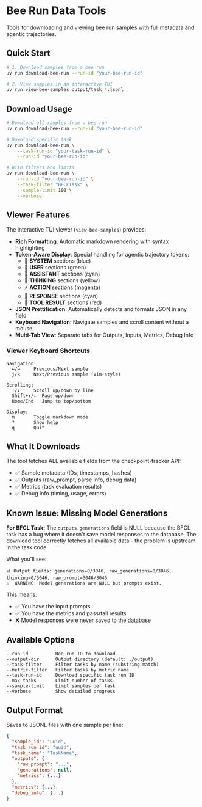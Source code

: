 # Bee Run Data Tools

Tools for downloading and viewing bee run samples with full metadata and agentic trajectories.

## Quick Start

```bash
# 1. Download samples from a bee run
uv run download-bee-run --run-id "your-bee-run-id"

# 2. View samples in an interactive TUI
uv run view-bee-samples output/task_*.jsonl
```

## Download Usage

```bash
# Download all samples from a bee run
uv run download-bee-run --run-id "your-bee-run-id"

# Download specific task
uv run download-bee-run \
    --task-run-id "your-task-run-id" \
    --run-id "your-bee-run-id"

# With filters and limits
uv run download-bee-run \
    --run-id "your-bee-run-id" \
    --task-filter "BFCLTask" \
    --sample-limit 100 \
    --verbose
```

## Viewer Features

The interactive TUI viewer (`view-bee-samples`) provides:

- **Rich Formatting**: Automatic markdown rendering with syntax highlighting
- **Token-Aware Display**: Special handling for agentic trajectory tokens:
  - 🔧 **SYSTEM** sections (blue)
  - 👤 **USER** sections (green)
  - 🤖 **ASSISTANT** sections (cyan)
  - 💭 **THINKING** sections (yellow)
  - ⚡ **ACTION** sections (magenta)
  - 💬 **RESPONSE** sections (cyan)
  - 🔨 **TOOL RESULT** sections (red)
- **JSON Prettification**: Automatically detects and formats JSON in any field
- **Keyboard Navigation**: Navigate samples and scroll content without a mouse
- **Multi-Tab View**: Separate tabs for Outputs, Inputs, Metrics, Debug Info

### Viewer Keyboard Shortcuts

```
Navigation:
  ←/→     Previous/Next sample
  j/k     Next/Previous sample (Vim-style)
  
Scrolling:
  ↑/↓     Scroll up/down by line
  Shift+↑/↓  Page up/down
  Home/End   Jump to top/bottom

Display:
  m       Toggle markdown mode
  ?       Show help
  q       Quit
```

## What It Downloads

The tool fetches ALL available fields from the checkpoint-tracker API:
- ✅ Sample metadata (IDs, timestamps, hashes)
- ✅ Outputs (raw_prompt, parse info, debug data)
- ✅ Metrics (task evaluation results)
- ✅ Debug info (timing, usage, errors)

## Known Issue: Missing Model Generations

**For BFCL Task:** The `outputs.generations` field is NULL because the BFCL task has a bug where it doesn't save model responses to the database. The download tool correctly fetches all available data - the problem is upstream in the task code.

What you'll see:
```
📊 Output fields: generations=0/3046, raw_generations=0/3046, thinking=0/3046, raw_prompt=3046/3046
⚠️  WARNING: Model generations are NULL but prompts exist.
```

This means:
- ✅ You have the input prompts
- ✅ You have the metrics and pass/fail results
- ❌ Model responses were never saved to the database

## Available Options

```
--run-id          Bee run ID to download
--output-dir      Output directory (default: ./output)
--task-filter     Filter tasks by name (substring match)
--metric-filter   Filter tasks by metric name
--task-run-id     Download specific task run ID
--max-tasks       Limit number of tasks
--sample-limit    Limit samples per task
--verbose         Show detailed progress
```

## Output Format

Saves to JSONL files with one sample per line:
```json
{
  "sample_id": "uuid",
  "task_run_id": "uuid",
  "task_name": "TaskName",
  "outputs": {
    "raw_prompt": "...",
    "generations": null,
    "metrics": {...}
  },
  "metrics": {...},
  "debug_info": {...}
}
```
